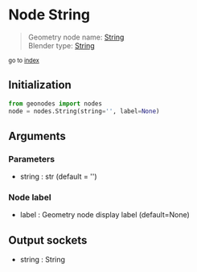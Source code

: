 
# Node String

> Geometry node name: [String](https://docs.blender.org/manual/en/latest/modeling/geometry_nodes/input/string.html)<br>
  Blender type: [String](https://docs.blender.org/api/current/bpy.types.FunctionNodeInputString.html)
  
<sub>go to [index](/docs/index.md)</sub>

Initialization
--------------
```python
from geonodes import nodes
node = nodes.String(string='', label=None)
```



## Arguments


### Parameters

- string : str (default = '')

### Node label

- label : Geometry node display label (default=None)

## Output sockets

- string : String
